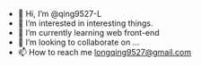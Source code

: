 - 👋 Hi, I’m @qing9527-L
- 👀 I’m interested in interesting things.
- 🌱 I’m currently learning web front-end
- 💞️ I’m looking to collaborate on ...
- 📫 How to reach me longqing9527@gmail.com

<!---
qing9527-L/qing9527-L is a ✨ special ✨ repository because its `README.md` (this file) appears on your GitHub profile.
You can click the Preview link to take a look at your changes.
--->
